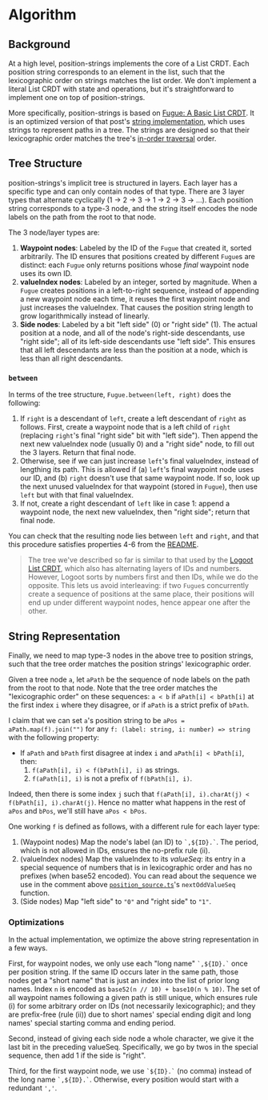 # Algorithm

## Background

At a high level, position-strings implements the core of a List CRDT. Each position string corresponds to an element in the list, such that the lexicographic order on strings matches the list order. We don't implement a literal List CRDT with state and operations, but it's straightforward to implement one on top of position-strings.

More specifically, position-strings is based on [Fugue: A Basic List CRDT](https://mattweidner.com/2022/10/21/basic-list-crdt.html#a-basic-uniquely-dense-total-order). It is an optimized version of that post's [string implementation](https://mattweidner.com/2022/10/21/basic-list-crdt.html#intro-string-implementation), which uses strings to represent paths in a tree. The strings are designed so that their lexicographic order matches the tree's [in-order traversal](https://en.wikipedia.org/wiki/Tree_traversal#In-order,_LNR) order.

## Tree Structure

position-strings's implicit tree is structured in layers. Each layer has a specific type and can only contain nodes of that type. There are 3 layer types that alternate cyclically (1 -> 2 -> 3 -> 1 -> 2 -> 3 -> ...). Each position string corresponds to a type-3 node, and the string itself encodes the node labels on the path from the root to that node.

The 3 node/layer types are:

1. **Waypoint nodes**: Labeled by the ID of the `Fugue` that created it, sorted arbitrarily. The ID ensures that positions created by different `Fugue`s are distinct: each `Fugue` only returns positions whose _final_ waypoint node uses its own ID.
2. **valueIndex nodes**: Labeled by an integer, sorted by magnitude. When a `Fugue` creates positions in a left-to-right sequence, instead of appending a new waypoint node each time, it reuses the first waypoint node and just increases the valueIndex. That causes the position string length to grow logarithmically instead of linearly.
3. **Side nodes**: Labeled by a bit "left side" (0) or "right side" (1). The actual position at a node, and all of the node's right-side descendants, use "right side"; all of its left-side descendants use "left side". This ensures that all left descendants are less than the position at a node, which is less than all right descendants.

### `between`

In terms of the tree structure, `Fugue.between(left, right)` does the following:

1. If `right` is a descendant of `left`, create a left descendant of `right` as follows. First, create a waypoint node that is a left child of `right` (replacing `right`'s final "right side" bit with "left side"). Then append the next new valueIndex node (usually 0) and a "right side" node, to fill out the 3 layers. Return that final node.
2. Otherwise, see if we can just increase `left`'s final valueIndex, instead of lengthing its path. This is allowed if (a) `left`'s final waypoint node uses our ID, and (b) `right` doesn't use that same waypoint node. If so, look up the next unused valueIndex for that waypoint (stored in `Fugue`), then use `left` but with that final valueIndex.
3. If not, create a right descendant of `left` like in case 1: append a waypoint node, the next new valueIndex, then "right side"; return that final node.

You can check that the resulting node lies between `left` and `right`, and that this procedure satisfies properties 4-6 from the [README](./README.md).

> The tree we've described so far is similar to that used by the [Logoot List CRDT](https://doi.org/10.1109/ICDCS.2009.75), which also has alternating layers of IDs and numbers. However, Logoot sorts by numbers first and then IDs, while we do the opposite. This lets us avoid interleaving: if two `Fugue`s concurrently create a sequence of positions at the same place, their positions will end up under different waypoint nodes, hence appear one after the other.

## String Representation

Finally, we need to map type-3 nodes in the above tree to position strings, such that the tree order matches the position strings' lexicographic order.

Given a tree node `a`, let `aPath` be the sequence of node labels on the path from the root to that node. Note that the tree order matches the "lexicographic order" on these sequences: `a < b` if `aPath[i] < bPath[i]` at the first index `i` where they disagree, or if `aPath` is a strict prefix of `bPath`.

I claim that we can set `a`'s position string to be `aPos = aPath.map(f).join("")` for any `f: (label: string, i: number) => string` with the following property:

- If `aPath` and `bPath` first disagree at index `i` and `aPath[i] < bPath[i]`, then:
  1. `f(aPath[i], i) < f(bPath[i], i)` as strings.
  2. `f(aPath[i], i)` is not a prefix of `f(bPath[i], i)`.

Indeed, then there is some index `j` such that `f(aPath[i], i).charAt(j) < f(bPath[i], i).charAt(j)`. Hence no matter what happens in the rest of `aPos` and `bPos`, we'll still have `aPos < bPos`.

One working `f` is defined as follows, with a different rule for each layer type:

1. (Waypoint nodes) Map the node's label (an ID) to `` `,${ID}.` ``. The period, which is not allowed in IDs, ensures the no-prefix rule (ii).
2. (valueIndex nodes) Map the valueIndex to its _valueSeq_: its entry in a special sequence of numbers that is in lexicographic order and has no prefixes (when base52 encoded). You can read about the sequence we use in the comment above [`position_source.ts`](./src/position_source.ts)'s `nextOddValueSeq` function.
3. (Side nodes) Map "left side" to `"0"` and "right side" to `"1"`.

### Optimizations

In the actual implementation, we optimize the above string representation in a few ways.

First, for waypoint nodes, we only use each "long name" `` `,${ID}.` `` once per position string. If the same ID occurs later in the same path, those nodes get a "short name" that is just an index into the list of prior long names. Index `n` is encoded as `base52(n // 10) + base10(n % 10)`. The set of all waypoint names following a given path is still unique, which ensures rule (i) for some arbitrary order on IDs (not necessarily lexicographic); and they are prefix-free (rule (ii)) due to short names' special ending digit and long names' special starting comma and ending period.

Second, instead of giving each side node a whole character, we give it the last bit in the preceding valueSeq. Specifically, we go by twos in the special sequence, then add 1 if the side is "right".

Third, for the first waypoint node, we use `` `${ID}.` `` (no comma) instead of the long name `` `,${ID}.` ``. Otherwise, every position would start with a redundant `','`.
